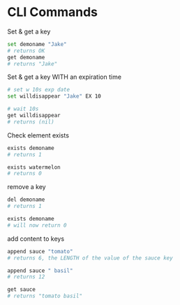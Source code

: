 # CLI Commands
Set & get a key 
```bash
set demoname "Jake"
# returns OK
get demoname
# returns "Jake"
```

Set & get a key WITH an expiration time
```bash
# set w 10s exp date
set willdisappear "Jake" EX 10

# wait 10s
get willdisappear
# returns (nil)
```

Check element exists
```bash
exists demoname
# returns 1

exists watermelon
# returns 0
```

remove a key
```bash
del demoname
# returns 1

exists demoname
# will now return 0
```

add content to keys
```bash
append sauce "tomato"
# returns 6, the LENGTH of the value of the sauce key

append sauce " basil"
# returns 12

get sauce
# returns "tomato basil"
```
